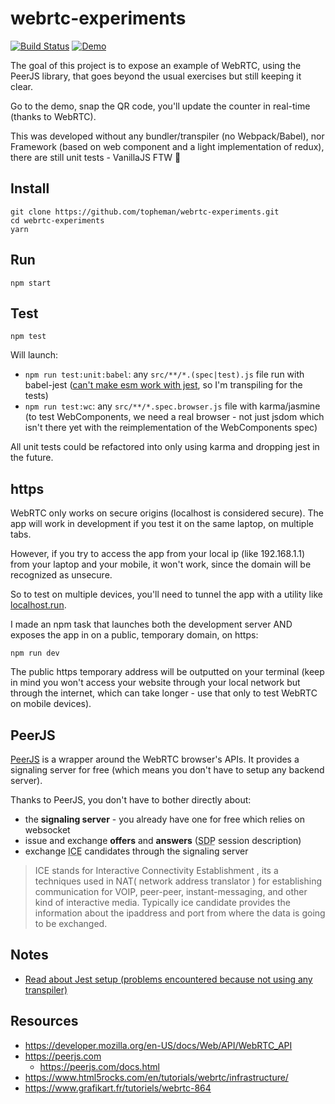 # webrtc-experiments

[![Build Status](https://travis-ci.org/topheman/webrtc-experiments.svg?branch=master)](https://travis-ci.org/topheman/webrtc-experiments)
[![Demo](https://img.shields.io/badge/demo-online-blue.svg)](https://topheman.github.io/webrtc-experiments/)

The goal of this project is to expose an example of WebRTC, using the PeerJS library, that goes beyond the usual exercises but still keeping it clear.

Go to the demo, snap the QR code, you'll update the counter in real-time (thanks to WebRTC).

This was developed without any bundler/transpiler (no Webpack/Babel), nor Framework (based on web component and a light implementation of redux), there are still unit tests - VanillaJS FTW 🤟

## Install

```shell
git clone https://github.com/topheman/webrtc-experiments.git
cd webrtc-experiments
yarn
```

## Run

```shell
npm start
```

## Test

```shell
npm test
```

Will launch:

- `npm run test:unit:babel`: any `src/**/*.(spec|test).js` file run with babel-jest ([can't make esm work with jest](NOTES.md), so I'm transpiling for the tests)
- `npm run test:wc`: any `src/**/*.spec.browser.js` file with karma/jasmine (to test WebComponents, we need a real browser - not just jsdom which isn't there yet with the reimplementation of the WebComponents spec)

All unit tests could be refactored into only using karma and dropping jest in the future.

## https

WebRTC only works on secure origins (localhost is considered secure). The app will work in development if you test it on the same laptop, on multiple tabs.

However, if you try to access the app from your local ip (like 192.168.1.1) from your laptop and your mobile, it won't work, since the domain will be recognized as unsecure.

So to test on multiple devices, you'll need to tunnel the app with a utility like [localhost.run](https://localhost.run/).

I made an npm task that launches both the development server AND exposes the app in on a public, temporary domain, on https:

```shell
npm run dev
```

The public https temporary address will be outputted on your terminal (keep in mind you won't access your website through your local network but through the internet, which can take longer - use that only to test WebRTC on mobile devices).

## PeerJS

[PeerJS](https://peerjs.com/) is a wrapper around the WebRTC browser's APIs. It provides a signaling server for free (which means you don't have to setup any backend server).

Thanks to PeerJS, you don't have to bother directly about:

- the **signaling server** - you already have one for free which relies on websocket
- issue and exchange **offers** and **answers** (<abbr title="Session Description Protocol format">SDP</abbr> session description)
- exchange <abbr title="Interactive Connectivity Establishment">ICE</abbr> candidates through the signaling server

> ICE stands for Interactive Connectivity Establishment , its a techniques used in NAT( network address translator ) for establishing communication for VOIP, peer-peer, instant-messaging, and other kind of interactive media.
> Typically ice candidate provides the information about the ipaddress and port from where the data is going to be exchanged.

## Notes

- [Read about Jest setup (problems encountered because not using any transpiler)](NOTES.md)

## Resources

- https://developer.mozilla.org/en-US/docs/Web/API/WebRTC_API
- https://peerjs.com
  - https://peerjs.com/docs.html
- https://www.html5rocks.com/en/tutorials/webrtc/infrastructure/
- https://www.grafikart.fr/tutoriels/webrtc-864
